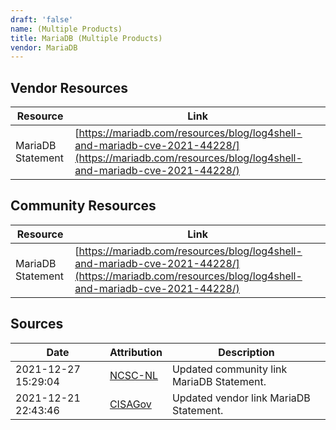 ```yaml
---
draft: 'false'
name: (Multiple Products)
title: MariaDB (Multiple Products)
vendor: MariaDB
---
```


## Vendor Resources
| Resource | Link |
| --- | --- |
| MariaDB Statement | [https://mariadb.com/resources/blog/log4shell-and-mariadb-cve-2021-44228/](https://mariadb.com/resources/blog/log4shell-and-mariadb-cve-2021-44228/) |

## Community Resources
| Resource | Link |
| --- | --- |
| MariaDB Statement | [https://mariadb.com/resources/blog/log4shell-and-mariadb-cve-2021-44228/](https://mariadb.com/resources/blog/log4shell-and-mariadb-cve-2021-44228/) |


## Sources
| Date | Attribution | Description |
| --- | --- | --- |
| 2021-12-27 15:29:04 | [NCSC-NL](https://github.com/NCSC-NL/log4shell/blob/main/software/README.md) | Updated community link MariaDB Statement.  |
| 2021-12-21 22:43:46 | [CISAGov](https://raw.githubusercontent.com/cisagov/log4j-affected-db/develop/README.md) | Updated vendor link MariaDB Statement.  |
